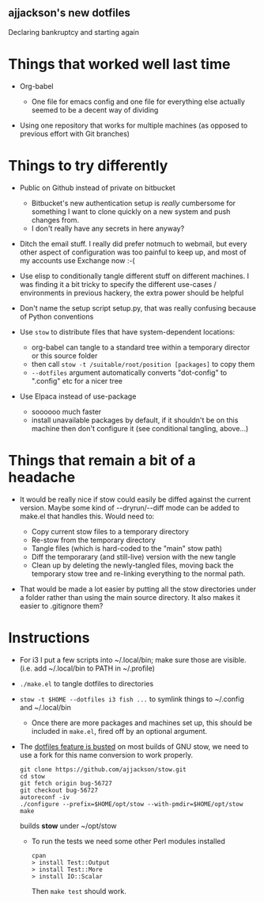 ajjackson's new dotfiles
------------------------

Declaring bankruptcy and starting again

Things that worked well last time
=================================

- Org-babel
  - One file for emacs config and one file for everything else actually seemed to be a decent way of dividing

- Using one repository that works for multiple machines (as opposed to previous effort with Git branches)

Things to try differently
=========================

- Public on Github instead of private on bitbucket
  - Bitbucket's new authentication setup is _really_ cumbersome for something I want to clone quickly on a new system and push changes from.
  - I don't really have any secrets in here anyway?

- Ditch the email stuff. I really did prefer notmuch to webmail, but every other aspect of configuration was too painful to keep up, and most of my accounts use Exchange now :-(

- Use elisp to conditionally tangle different stuff on different machines. I was finding it a bit tricky to specify the different use-cases / environments in previous hackery, the extra power should be helpful

- Don't name the setup script setup.py, that was really confusing because of Python conventions

- Use `stow` to distribute files that have system-dependent locations:
    - org-babel can tangle to a standard tree within a temporary director or this source folder
    - then call `stow -t /suitable/root/position [packages]` to copy them
    - `--dotfiles` argument automatically converts "dot-config" to ".config" etc for a nicer tree

- Use Elpaca instead of use-package
  - soooooo much faster
  - install unavailable packages by default, if it shouldn't be on
    this machine then don't configure it (see conditional tangling,
    above...)

Things that remain a bit of a headache
======================================

- It would be really nice if stow could easily be diffed against the current version. Maybe some kind of --dryrun/--diff mode can be added to make.el that handles this. Would need to:
  - Copy current stow files to a temporary directory
  - Re-stow from the temporary directory
  - Tangle files (which is hard-coded to the "main" stow path)
  - Diff the temporarary (and still-live) version with the new tangle
  - Clean up by deleting the newly-tangled files, moving back the temporary stow tree and re-linking everything to the normal path.

- That would be made a lot easier by putting all the stow directories under a folder rather than using the main source directory. It also makes it easier to .gitignore them?


Instructions
============

- For i3 I put a few scripts into ~/.local/bin; make sure those are visible. (i.e. add ~/.local/bin to PATH in ~/.profile)
- `./make.el` to tangle dotfiles to directories
- `stow -t $HOME --dotfiles i3 fish ...` to symlink things to ~/.config and ~/.local/bin
  - Once there are more packages and machines set up, this should be
    included in `make.el`, fired off by an optional argument.

- The [dotfiles feature is busted](https://github.com/aspiers/stow/issues/33)
  on most builds of GNU stow, we need to use a fork for this name
  conversion to work properly.

    ```
    git clone https://github.com/ajjackson/stow.git
    cd stow
    git fetch origin bug-56727
    git checkout bug-56727
    autoreconf -iv
    ./configure --prefix=$HOME/opt/stow --with-pmdir=$HOME/opt/stow
    make
    ```
  builds **stow** under ~/opt/stow
    
  - To run the tests we need some other Perl modules installed

      ```
      cpan
      > install Test::Output
      > install Test::More
      > install IO::Scalar
      ```
    Then `make test` should work.
